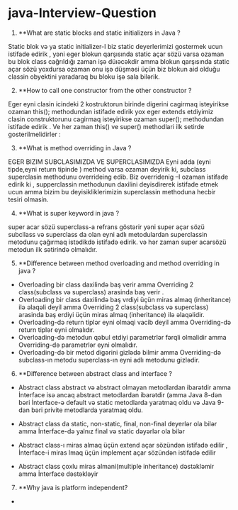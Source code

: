 ﻿# java-Interview-Question
 
1)	**What are static blocks and static initializers in Java ?

Static blok və ya static initializer-I biz static deyerlerimizi gostermek ucun istifade edirik ,
yəni eger blokun qarşısında static açar sözü varsa ozaman bu blok class cağrıldığı
zaman işə düıəcəkdir amma blokun qarşısında static açar sözü yoxdursa ozaman
onu işə düşməsi üçün biz blokun aid olduğu classin obyektini yaradaraq bu bloku işə sala bilərik.

2)	**How to call one constructor from the other constructor ?

Eger eyni clasin icindeki 2 kostruktorun birinde digerini cagirmaq isteyirikse ozaman this();
methodundan istifade edirik yox eger extends etdiyimiz clasin construktorunu cagirmaq isteyirikse ozaman super(); methodundan istifade edirik .
Ve her zaman this() ve super() methodlari ilk setirde gosterilmelidirler :

3)	**What is method overriding in Java ?

EGER BIZIM SUBCLASIMIZDA VE SUPERCLASIMIZDA Eyni adda (eyni tipde,eyni return tipinde )
method varsa ozaman deyirik ki, subclass superclasin methodunu overrideing edib.
Biz overridenig –I ozaman istifade edirik ki , supperclassin methodunun daxilini deyisdirerek
istifade etmek ucun amma bizim bu deyisikliklerimizin  superclassin methoduna hecbir tesiri olmasin.

4) **What is super keyword in java ?

super acar sözü superclass-a refrans göstərir yəni
super açar sözü subcllass və superclass da olan eyni adlı metodulardan superclassin metodunu çağırmaq istədikdə istifadə edirik.
və hər zaman super acarsözü metodun ilk sətirində olmalıdır.

5) **Difference between method overloading and method overriding in java ?

* Overloading bir class daxilində baş verir amma Overriding 2 class(subclass və superclass) arasinda baş verir .
* Overloading bir class daxilində baş vrdiyi üçün miras almaq (inheritance) ilə əlaqəli deyil 
  amma Overriding 2 class(subclass və superclass) arasinda baş erdiyi üçün miras almaq (inheritance) ilə əlaqəlidir.
* Overloading-də return tiplər eyni olmaqi vacib deyil amma Overriding-də return tiplər eyni olmalıdır.
* Overloading-də metodun qəbul etdiyi parametrlər fərqli olmalidir amma Overriding-də parametrlər eyni olmalıdır.
* Overloading-də bir metod digərini gizlədə bilmir amma Overriding-də subclass-ın metodu superclass-ın eyni adlı metodunu gizlədir.

6) **Difference between abstract class and interface ?

* Abstract class abstract və abstract olmayan metodlardan ibarətdir amma
İnterface isə ancaq abstract metodlardan ibarətdir (amma Java 8-dən bəri İnterface-ə default və static metodlarda yaratmaq oldu və 
Java 9-dan bəri privite metodlarda yaratmaq oldu.

* Abstract class da static, non-static, final, non-final deyerlər ola bilər amma
İnterface-də yalnız final və static dəyərlər ola bilər 

* Abstract class-ı miras almaq üçün extend açar sözündən istifadə edilir ,
İnterface-i miras lmaq üçün implement açar sözündən istifadə edilir 

* Abstract class çoxlu miras almani(multiple inheritance) dəstəkləmir amma İnterface dəstəkləyir

7) **Why java is platform independent?

*

